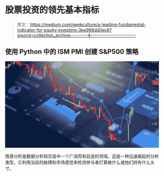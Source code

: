 # 股票投资的领先基本指标

> 原文：<https://medium.com/geekculture/a-leading-fundamental-indicator-for-equity-investing-3ee998dd0ec6?source=collection_archive---------4----------------------->

## 使用 Python 中的 ISM PMI 创建 S&P500 策略

![](img/92839b6e11b4b40c07632bdb12aff7b8.png)

情感分析是数据分析和交易中一个广阔而有前途的领域。这是一种迅速崛起的分析类型，它利用当前的脉搏和市场感觉来检测参与者打算做什么或他们持有什么头寸。